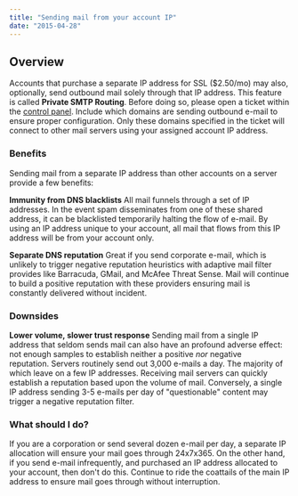```yaml
---
title: "Sending mail from your account IP"
date: "2015-04-28"
---
```


## Overview

Accounts that purchase a separate IP address for SSL ($2.50/mo) may also, optionally, send outbound mail solely through that IP address. This feature is called **Private SMTP Routing**. Before doing so, please open a ticket within the [control panel](https://kb.apiscp.com/control-panel/logging-into-the-control-panel/). Include which domains are sending outbound e-mail to ensure proper configuration. Only these domains specified in the ticket will connect to other mail servers using your assigned account IP address.

### Benefits

Sending mail from a separate IP address than other accounts on a server provide a few benefits:

**Immunity from DNS blacklists** All mail funnels through a set of IP addresses. In the event spam disseminates from one of these shared address, it can be blacklisted temporarily halting the flow of e-mail. By using an IP address unique to your account, all mail that flows from this IP address will be from your account only.

**Separate DNS reputation** Great if you send corporate e-mail, which is unlikely to trigger negative reputation heuristics with adaptive mail filter provides like Barracuda, GMail, and McAfee Threat Sense. Mail will continue to build a positive reputation with these providers ensuring mail is constantly delivered without incident.

### Downsides

**Lower volume, slower trust response** Sending mail from a single IP address that seldom sends mail can also have an profound adverse effect: not enough samples to establish neither a positive _nor_ negative reputation. Servers routinely send out 3,000 e-mails a day. The majority of which leave on a few IP addresses. Receiving mail servers can quickly establish a reputation based upon the volume of mail. Conversely, a single IP address sending 3-5 e-mails per day of "questionable" content may trigger a negative reputation filter.

### What should I do?

If you are a corporation or send several dozen e-mail per day, a separate IP allocation will ensure your mail goes through 24x7x365. On the other hand, if you send e-mail infrequently, and purchased an IP address allocated to your account, then don't do this. Continue to ride the coattails of the main IP address to ensure mail goes through without interruption.
